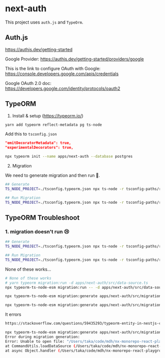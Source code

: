 # next-auth

This project uses `auth.js` and `TypeOrm`.

## Auth.js

https://authjs.dev/getting-started

Google Provider: https://authjs.dev/getting-started/providers/google

This is the link to configure OAuth with Google: https://console.developers.google.com/apis/credentials

Google OAuth 2.0 doc: https://developers.google.com/identity/protocols/oauth2

## TypeORM

1. Install & setup (https://typeorm.io/)

```bash
yarn add typeorm reflect-metadata pg ts-node

```

Add this to `tsconfig.json`

```json
"emitDecoratorMetadata": true,
"experimentalDecorators": true,
```

```bash
npx typeorm init --name apps/next-auth --database postgres
```

2. Migration

We need to generate migration and then run 🎉.

```bash
## Generate
TS_NODE_PROJECT=./tsconfig.typeorm.json npx ts-node -r tsconfig-paths/register ./node_modules/typeorm/cli.js migration:generate apps/next-auth/src/migrations/update-post-table -d apps/next-auth/src/data-source.ts

## Run Migration
TS_NODE_PROJECT=./tsconfig.typeorm.json npx ts-node -r tsconfig-paths/register ./node_modules/typeorm/cli.js migration:run -d apps/next-auth/src/data-source.ts
```

## TypeORM Troubleshoot

### 1. migration doesn't run 😢

```bash
## Generate
TS_NODE_PROJECT=./tsconfig.typeorm.json npx ts-node -r tsconfig-paths/register ./node_modules/typeorm/cli.js migration:generate apps/next-auth/src/migrations/update-post-table -d apps/next-auth/src/data-source.ts

## Run Migration
TS_NODE_PROJECT=./tsconfig.typeorm.json npx ts-node -r tsconfig-paths/register ./node_modules/typeorm/cli.js migration:run -d apps/next-auth/src/data-source.ts
```

None of these works...

```bash
# None of these works
# yarn typeorm migration:run -d apps/next-auth/src/data-source.ts
npx typeorm-ts-node-esm migration:run -- -d apps/next-auth/src/data-source.ts

npx typeorm-ts-node-esm migration:generate apps/next-auth/src/migrations/update-post-table -d apps/next-auth/src/data-source.ts

npx typeorm-ts-node-esm migration:generate apps/next-auth/src/migrations/update-post-table -d apps/next-auth/src/data-source.ts --project ./tsconfig.typeorm.json
```

It errors

```bash
https://stackoverflow.com/questions/59435293/typeorm-entity-in-nestjs-cannot-use-import-statement-outside-a-module

npx typeorm-ts-node-esm migration:generate apps/next-auth/src/migrations/update-post-table -d apps/next-auth/src/data-source.ts
Error during migration generation:
Error: Unable to open file: "/Users/taka/code/mdh/nx-monorepo-react-playground/apps/next-auth/src/data-source.ts". Cannot use import statement outside a module
at CommandUtils.loadDataSource (/Users/taka/code/mdh/nx-monorepo-react-playground/node_modules/typeorm/commands/CommandUtils.js:22:19)
at async Object.handler (/Users/taka/code/mdh/nx-monorepo-react-playground/node_modules/typeorm/commands/MigrationGenerateCommand.js:73:26)f
```
